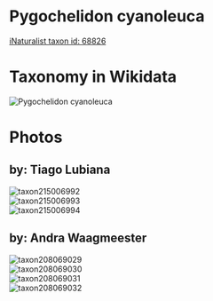 
Pygochelidon cyanoleuca
=======================
  
[iNaturalist taxon id: 68826](https://www.inaturalist.org/taxa/68826)
# Taxonomy in Wikidata
  
![Pygochelidon cyanoleuca](../wikidata_schemas/Pygochelidon_cyanoleuca.gv.png)
# Photos

## by: Tiago Lubiana
  
![taxon215006992](https://inaturalist-open-data.s3.amazonaws.com/photos/230373467/medium.jpeg)  
![taxon215006993](https://inaturalist-open-data.s3.amazonaws.com/photos/230373481/medium.jpeg)  
![taxon215006994](https://inaturalist-open-data.s3.amazonaws.com/photos/230373447/medium.jpeg)
## by: Andra Waagmeester
  
![taxon208069029](https://inaturalist-open-data.s3.amazonaws.com/photos/222906060/medium.jpeg)  
![taxon208069030](https://inaturalist-open-data.s3.amazonaws.com/photos/222906074/medium.jpeg)  
![taxon208069031](https://inaturalist-open-data.s3.amazonaws.com/photos/222906092/medium.jpeg)  
![taxon208069032](https://inaturalist-open-data.s3.amazonaws.com/photos/222906112/medium.jpeg)